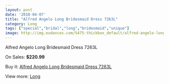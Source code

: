 ```yaml
---
layout: post
date: '2018-04-07'
title: "Alfred Angelo Long Bridesmaid Dress 7263L"
category: Long
tags: ["special","bridal","long","bridesmaid","unique"]
image: http://img.eudances.com/5475-thickbox_default/alfred-angelo-long-bridesmaid-dress-7263l.jpg
---
```

Alfred Angelo Long Bridesmaid Dress 7263L

On Sales: **$220.99**
<a href="https://www.eudances.com/en/long/1879-alfred-angelo-long-bridesmaid-dress-7263l.html"><amp-img layout="responsive" width="600" height="600" src="//img.eudances.com/5475-thickbox_default/alfred-angelo-long-bridesmaid-dress-7263l.jpg" alt="Alfred Angelo Long Bridesmaid Dress 7263L 0" /></a>

Buy it: [Alfred Angelo Long Bridesmaid Dress 7263L](https://www.eudances.com/en/long/1879-alfred-angelo-long-bridesmaid-dress-7263l.html "Alfred Angelo Long Bridesmaid Dress 7263L")

View more: [Long](https://www.eudances.com/en/21-long "Long")